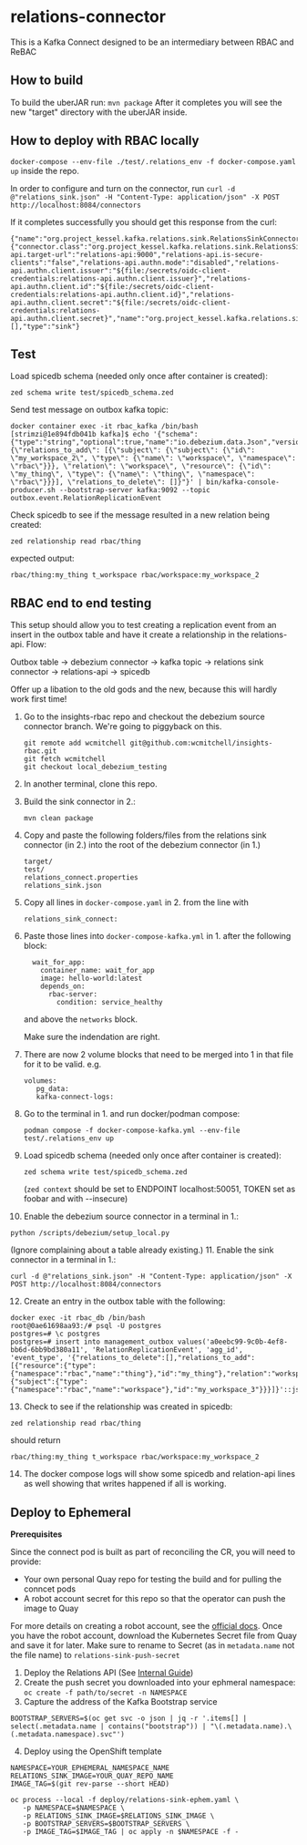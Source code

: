# relations-connector
This is a Kafka Connect designed to be an intermediary between RBAC and ReBAC

## How to build
To build the uberJAR run:
`mvn package`
After it completes you will see the new "target" directory with the uberJAR inside.

## How to deploy with RBAC locally
`docker-compose --env-file ./test/.relations_env -f docker-compose.yaml up` inside the repo.

In order to configure and turn on the connector, run `curl -d @"relations_sink.json" -H "Content-Type: application/json" -X POST http://localhost:8084/connectors`

If it completes successfully you should get this response from the curl:
```
{"name":"org.project_kessel.kafka.relations.sink.RelationsSinkConnector","config":{"connector.class":"org.project_kessel.kafka.relations.sink.RelationsSinkConnector","tasks.max":"1","topics":"outbox.event.RelationReplicationEvent","relations-api.target-url":"relations-api:9000","relations-api.is-secure-clients":"false","relations-api.authn.mode":"disabled","relations-api.authn.client.issuer":"${file:/secrets/oidc-client-credentials:relations-api.authn.client.issuer}","relations-api.authn.client.id":"${file:/secrets/oidc-client-credentials:relations-api.authn.client.id}","relations-api.authn.client.secret":"${file:/secrets/oidc-client-credentials:relations-api.authn.client.secret}","name":"org.project_kessel.kafka.relations.sink.RelationsSinkConnector"},"tasks":[],"type":"sink"}
```

##  Test

Load spicedb schema (needed only once after container is created):
```
zed schema write test/spicedb_schema.zed
```
Send test message on outbox kafka topic:
```
docker container exec -it rbac_kafka /bin/bash
[strimzi@1e894fdb041b kafka]$ echo '{"schema":{"type":"string","optional":true,"name":"io.debezium.data.Json","version":1},"payload":"{\"relations_to_add\": [{\"subject\": {\"subject\": {\"id\": \"my_workspace_2\", \"type\": {\"name\": \"workspace\", \"namespace\": \"rbac\"}}}, \"relation\": \"workspace\", \"resource\": {\"id\": \"my_thing\", \"type\": {\"name\": \"thing\", \"namespace\": \"rbac\"}}}], \"relations_to_delete\": []}"}' | bin/kafka-console-producer.sh --bootstrap-server kafka:9092 --topic outbox.event.RelationReplicationEvent
```
Check spicedb to see if the message resulted in a new relation being created:
```
zed relationship read rbac/thing
```
expected output:
```
rbac/thing:my_thing t_workspace rbac/workspace:my_workspace_2
```

## RBAC end to end testing
This setup should allow you to test creating a replication event from an insert in the outbox table and have it create
a relationship in the relations-api. Flow:

Outbox table -> debezium connector -> kafka topic -> relations sink connector -> relations-api -> spicedb

Offer up a libation to the old gods and the new, because this will hardly work first time!

1. Go to the insights-rbac repo and checkout the debezium source connector branch. We're going to piggyback on this.
   ```
   git remote add wcmitchell git@github.com:wcmitchell/insights-rbac.git
   git fetch wcmitchell
   git checkout local_debezium_testing
   ```
2. In another terminal, clone this repo.
3. Build the sink connector in 2.:
   ```
   mvn clean package
   ```
4. Copy and paste the following folders/files from the relations sink connector (in 2.) into the root of the debezium connector
   (in 1.)
   ```
   target/
   test/
   relations_connect.properties
   relations_sink.json
   ```
5. Copy all lines in `docker-compose.yaml` in 2. from the line with
   ```
   relations_sink_connect:
   ```
6. Paste those lines into `docker-compose-kafka.yml` in 1. after the following block:
   ```
     wait_for_app:
       container_name: wait_for_app
       image: hello-world:latest
       depends_on:
         rbac-server:
           condition: service_healthy
   ```
   and above the `networks` block.

   Make sure the indendation are right.
7. There are now 2 volume blocks that need to be merged into 1 in that file for it to be valid. e.g.
   ```
   volumes:
      pg_data:
      kafka-connect-logs:
   ```
8. Go to the terminal in 1. and run docker/podman compose:
   ```
   podman compose -f docker-compose-kafka.yml --env-file test/.relations_env up
   ```
9. Load spicedb schema (needed only once after container is created):
   ```
   zed schema write test/spicedb_schema.zed
   ```
   (`zed context` should be set to ENDPOINT localhost:50051, TOKEN set as foobar and with --insecure)
10. Enable the debezium source connector in a terminal in 1.:
   ```
   python /scripts/debezium/setup_local.py
   ```
   (Ignore complaining about a table already existing.)
11. Enable the sink connector in a terminal in 1.:
   ```
   curl -d @"relations_sink.json" -H "Content-Type: application/json" -X POST http://localhost:8084/connectors
   ```
12. Create an entry in the outbox table with the following:
   ```
   docker exec -it rbac_db /bin/bash
   root@0ae61698aa93:/# psql -U postgres
   postgres=# \c postgres
   postgres=# insert into management_outbox values('a0eebc99-9c0b-4ef8-bb6d-6bb9bd380a11', 'RelationReplicationEvent', 'agg_id', 'event_type', '{"relations_to_delete":[],"relations_to_add":[{"resource":{"type":{"namespace":"rbac","name":"thing"},"id":"my_thing"},"relation":"workspace","subject":{"subject":{"type":{"namespace":"rbac","name":"workspace"},"id":"my_workspace_3"}}}]}'::jsonb);
   ```
13. Check to see if the relationship was created in spicedb:
   ```
   zed relationship read rbac/thing
   ```
   should return
   ```
   rbac/thing:my_thing t_workspace rbac/workspace:my_workspace_2
   ```
14. The docker compose logs will show some spicedb and relation-api lines as well showing that writes happened if all is
   working.


## Deploy to Ephemeral

**Prerequisites**

Since the connect pod is built as part of reconciling the CR, you will need to provide:
* Your own personal Quay repo for testing the build and for pulling the conncet pods
* A robot account secret for this repo so that the operator can push the image to Quay

For more details on creating a robot account, see the [official docs](https://docs.redhat.com/en/documentation/red_hat_quay/3.3/html/use_red_hat_quay/use-quay-manage-repo#allow-robot-access-user-repo). Once you have the robot account, download the Kubernetes Secret file from Quay and save it for later. Make sure to rename to Secret (as in `metadata.name` not the file name) to `relations-sink-push-secret`

1) Deploy the Relations API (See [Internal Guide](https://cuddly-tribble-gq7r66v.pages.github.io/kessel/ephemeral/))
2) Create the push secret you downloaded into your ephmeral namespace: `oc create -f path/to/secret -n NAMESPACE`
3) Capture the address of the Kafka Bootstrap service
```shell
BOOTSTRAP_SERVERS=$(oc get svc -o json | jq -r '.items[] | select(.metadata.name | contains("bootstrap")) | "\(.metadata.name).\(.metadata.namespace).svc"')
```
4) Deploy using the OpenShift template
```shell
NAMESPACE=YOUR_EPHEMERAL_NAMESPACE_NAME
RELATIONS_SINK_IMAGE=YOUR_QUAY_REPO_NAME
IMAGE_TAG=$(git rev-parse --short HEAD)

oc process --local -f deploy/relations-sink-ephem.yaml \
   -p NAMESPACE=$NAMESPACE \
   -p RELATIONS_SINK_IMAGE=$RELATIONS_SINK_IMAGE \
   -p BOOTSTRAP_SERVERS=$BOOTSTRAP_SERVERS \
   -p IMAGE_TAG=$IMAGE_TAG | oc apply -n $NAMESPACE -f -
```


